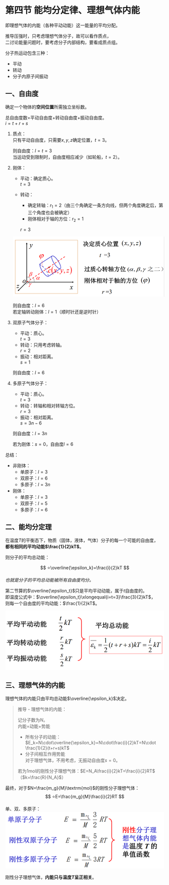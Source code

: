 # 第四节 能均分定律、理想气体内能

即理想气体的内能（各种平动动能）这一能量的平均分配。

推导压强时，只考虑理想气体分子，故可以看作质点，  
二讨论能量问题时，要考虑分子内部结构，要看成质点组。

分子热运动包含三种：

* 平动
* 转动
* 分子内原子间振动

## 一、自由度

确定一个物体的**空间位置**所需独立坐标数。

总自由度数=平动自由度+转动自由度+振动自由度。  
$i=t+r+s$

1. 质点：  
   只有平动自由度，只需要$x,y,z$确定位置，$t=3$。

   则自由度：$l=t=3$  
   当运动受到限制时，自由度相应减少（如轮船，$t=2$）。
2. 刚体：
   * 平动：确定质心。  
     $t=3$
   * 转动：
     * 确定转轴：$r_1=2$（由三个角确定一条方向线，但两个角度确定后，第三个角度也会被确定）
     * 刚体相对于轴的方位：$r_2=1$  

     $r=3$

   ![刚体自由度](images/Kinetic_Theory_of_Gases-4--12-19_19-37-49.png)  

   则自由度：$l=6$  
   若定轴转动刚体：$l=1$（顺时针还是逆时针）
3. 双原子气体分子：  
   * 平动：质心。  
     $t=3$
   * 转动：只用考虑转轴。  
     $r=2$
   * 振动：相对距离。  
     $s=1$

   则自由度：$l=6$
4. 多原子气体分子：
   * 平动：质心。  
     $t=3$
   * 转动：转轴和相对转轴方位。  
     $r=3$
   * 振动：相对距离。  
     $s=3n-6$

   则自由度：$l=3n$

   若为刚体：$s=0$，自由度$l=6$

总结：

* 非刚体：
  * 单原子：$l=3$
  * 双原子：$l=6$
  * 多原子：$l=3n$
* 刚体：
  * 单原子：$l=3$
  * 双原子：$l=5$
  * 多原子：$l=6$

## 二、能均分定理

在温度$T$的平衡态下，物质（固体，液体，气体）分子的每一个可能的自由度，  
**都有相同的平均动能$\frac{1}{2}kT$**。

则分子的平均总动能：

$$
⭐\overline{\epsilon_k}=\frac{i}{2}kT
$$

*也就是分子的平均总动能被所有自由度均分。*

第二节算的$\overline{\epsilon_t}$只是平均平动动能，属于$t$自由度的。  
即温度公式中：$\overline{\epsilon_t}\xlongequal{i=t=3}\frac{3}{2}kT$，  
则每一个自由度的平均动能：$\frac{1}{2}kT$。

![能均分定理三种动能](images/Kinetic_Theory_of_Gases-4--12-19_19-51-23.png)  

## 三、理想气体的内能

理想气体的内能只由平均总动能$\overline{\epsilon_k}$决定。

> 推导 - 理想气体的内能：
>
> 记分子数为$N$。  
> 内能=动能+势能
>
> * 所有分子的动能：  
>   $E_k=N\cdot\overline{\epsilon_k}=N\cdot\frac{i}{2}kT=N\cdot \frac{1}{2}(t+r+s)kT$
> * 分子间相互作用势能  
>   对于理想气体，不用考虑，无振动自由度$s=0$。
>
> 若为$1\textrm{mol}$的刚性分子理想气体：$E=N_A\frac{i}{2}kT=\frac{i}{2}RT$（$k=\frac{R}{N_A}$）  

最终，对于$N=\frac{m_g}{M}\textrm{mol}$的刚性分子理想气体：
$$
⭐E=\frac{m_g}{M}\frac{i}{2}RT
$$

单、双、多原子：  
![刚性单、双、多原子分子](images/Kinetic_Theory_of_Gases-4--12-19_20-14-38.png)

刚性分子理想气体，**内能只与温度$T$呈正相关**。

